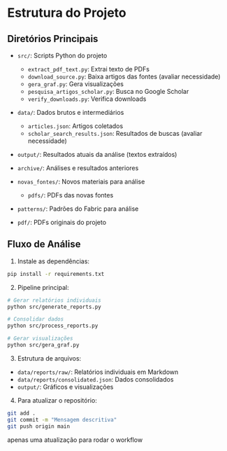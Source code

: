 # Estrutura do Projeto

## Diretórios Principais

- `src/`: Scripts Python do projeto
  - `extract_pdf_text.py`: Extrai texto de PDFs
  - `download_source.py`: Baixa artigos das fontes (avaliar necessidade)
  - `gera_graf.py`: Gera visualizações
  - `pesquisa_artigos_scholar.py`: Busca no Google Scholar
  - `verify_downloads.py`: Verifica downloads

- `data/`: Dados brutos e intermediários
  - `articles.json`: Artigos coletados
  - `scholar_search_results.json`: Resultados de buscas (avaliar necessidade)

- `output/`: Resultados atuais da análise (textos extraídos)

- `archive/`: Análises e resultados anteriores

- `novas_fontes/`: Novos materiais para análise
  - `pdfs/`: PDFs das novas fontes

- `patterns/`: Padrões do Fabric para análise

- `pdf/`: PDFs originais do projeto

## Fluxo de Análise

1. Instale as dependências:
```bash
pip install -r requirements.txt
```

2. Pipeline principal:
```bash
# Gerar relatórios individuais
python src/generate_reports.py

# Consolidar dados
python src/process_reports.py

# Gerar visualizações
python src/gera_graf.py
```

3. Estrutura de arquivos:
- `data/reports/raw/`: Relatórios individuais em Markdown
- `data/reports/consolidated.json`: Dados consolidados
- `output/`: Gráficos e visualizações

4. Para atualizar o repositório:
```bash
git add .
git commit -m "Mensagem descritiva"
git push origin main
```
apenas uma atualização para rodar o workflow